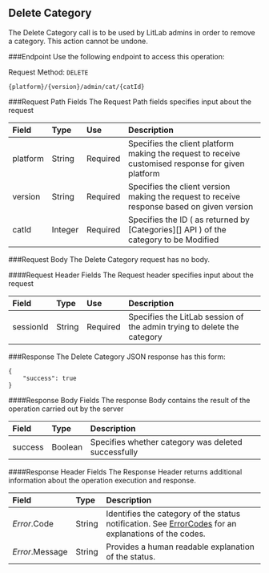 Delete Category
---------------
The Delete Category call is to be used by LitLab admins in order to remove a category. This action cannot be undone.

###Endpoint
Use the following endpoint to access this operation:

Request Method: `DELETE`

	{platform}/{version}/admin/cat/{catId}

###Request Path Fields
The Request Path fields specifies input about the request

| Field          | Type        | Use          | Description                                                                                        |
|:---------------|:------------|:-------------|:---------------------------------------------------------------------------------------------------|
| platform       | String      | Required     | Specifies the client platform making the request to receive customised response for given platform |
| version        | String      | Required     | Specifies the client version making the request to receive response based on given version         |
| catId          | Integer     | Required     | Specifies the ID ( as returned by [Categories][] API ) of the category to be Modified       |

###Request Body
The Delete Category request has no body.

####Request Header Fields
The Request header specifies input about the request

| Field          | Type        | Use          | Description                                                                   |
|:---------------|:------------|:-------------|:------------------------------------------------------------------------------|
| sessionId      | String      | Required     | Specifies the LitLab session of the admin trying to delete the category       | 

###Response
The Delete Category JSON response has this form:

	{
	    "success": true
	}

####Response Body Fields
The response Body contains the result of the operation carried out by the server

| Field          | Type        | Description                                                |
|:---------------|:------------|:-----------------------------------------------------------|
| success        | Boolean     | Specifies whether category was deleted successfully        | 

####Response Header Fields
The Response Header returns additional information about the operation execution and response.

| Field            | Type        | Description                                                                                                      |
|:-----------------|:------------|:-----------------------------------------------------------------------------------------------------------------|
| _Error_.Code    | String      | Identifies the category of the status notification. See [ErrorCodes][] for an explanations of the codes.        |
| _Error_.Message | String      | Provides a human readable explanation of the status.                                                             |

[ErrorCodes]: ../../appendix/ErrorCodes.md
